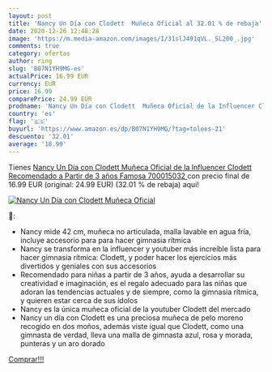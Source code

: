 ```yaml
---
layout: post
title: 'Nancy Un Día con Clodett  Muñeca Oficial al 32.01 % de rebaja'
date: 2020-12-26 12:48:28
image: 'https://m.media-amazon.com/images/I/31slJ491qVL._SL200_.jpg'
comments: true
category: ofertas
author: ring
slug: 'B07N1YH9MG-es'
actualPrice: 16.99 EUR
currency: EUR
price: 16.99
comparePrice: 24.99 EUR
prodname: 'Nancy Un Día con Clodett  Muñeca Oficial de la Influencer Clodett  Recomendado a Partir de 3 años  Famosa 700015032 '
country: 'es'
flag: '🇪🇸'
buyurl: 'https://www.amazon.es/dp/B07N1YH9MG/?tag=tolees-21'
descuento: '32.01'
average: '18.99'
---
```


Tienes [Nancy Un Día con Clodett  Muñeca Oficial de la Influencer Clodett  Recomendado a Partir de 3 años  Famosa 700015032 ](https://www.amazon.es/dp/B07N1YH9MG/?tag=tolees-21) con precio final de  16.99 EUR (original: 24.99 EUR) (32.01 %  de rebaja) aqui!

[![Nancy Un Día con Clodett  Muñeca Oficial](https://m.media-amazon.com/images/I/31slJ491qVL._SL200_.jpg)](https://www.amazon.es/dp/B07N1YH9MG/?tag=tolees-21)

🔎:

- Nancy mide 42 cm, muñeca no articulada, malla lavable en agua fría, incluye accesorio para para hacer gimnasia rítmica
- Nancy se transforma en la influencer y youtuber más increíble lista para hacer gimnasia rítmica: Clodett, y poder hacer los ejercicios más divertidos y geniales con sus accesorios
- Recomendado para niñas a partir de 3 años, ayuda a desarrollar su creatividad e imaginación, es el regalo adecuado para las niñas que adoran las tendencias actuales y de siempre, como la gimnasia rítmica, y quieren estar cerca de sus ídolos
- Nancy es la única muñeca oficial de la youtuber Clodett del mercado
- Nancy un día con Clodett es una preciosa muñeca de pelo moreno recogido en dos moños, además viste igual que Clodett, como una gimnasta de verdad, lleva una malla de gimnasta azul, rosa y morada, punteras y un aro dorado

[Comprar!!!](https://www.amazon.es/dp/B07N1YH9MG/?tag=tolees-21)
